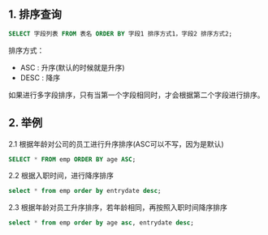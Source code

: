 ## 1. 排序查询

```sql
SELECT 字段列表 FROM 表名 ORDER BY 字段1 排序方式1，字段2 排序方式2;
```

排序方式：

- ASC : 升序(默认的时候就是升序)
- DESC : 降序

如果进行多字段排序，只有当第一个字段相同时，才会根据第二个字段进行排序。

## 2. 举例

2.1 根据年龄对公司的员工进行升序排序(ASC可以不写，因为是默认)

```sql
SELECT * FROM emp ORDER BY age ASC;
```

2.2 根据入职时间，进行降序排序

```sql
select * from emp order by entrydate desc;
```

2.3 根据年龄对员工升序排序，若年龄相同，再按照入职时间降序排序

```sql
select * from emp order by age asc, entrydate desc;
```

